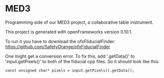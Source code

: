 # MED3
Programming side of our MED3 project, a collaborative table instrument.

This project is generated with openFrameworks version 0.10.1.

To run it you have to download the ofxFliducialFinder: https://github.com/SafetyOrange/ofxFiducialFinder

One might get a conversion error. To fix this, add '.getData()' to 'input.getPixels()' to both of the fiducial cpp files. So it should look like this:

	const unsigned char* pixels = input.getPixels().getData();

